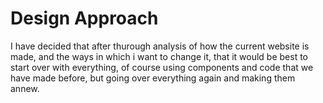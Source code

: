# Design Approach

I have decided that after thurough analysis of how the current website is made, and the ways in which i want to change it, that it would be best to start over with everything, of course using components and code that we have made before, but going over everything again and making them annew.